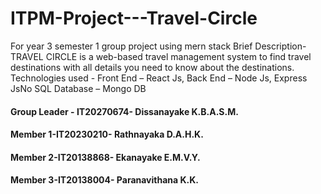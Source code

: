 # ITPM-Project---Travel-Circle
For year 3 semester 1 group project using mern stack
Brief Description- TRAVEL CIRCLE is a web-based travel management system to find travel destinations with all details you need to know about the destinations.
Technologies used - Front End – React Js, Back End – Node Js, Express JsNo SQL Database – Mongo DB

#### Group Leader - IT20270674- Dissanayake K.B.A.S.M.
#### Member 1-IT20230210- Rathnayaka D.A.H.K.
#### Member 2-IT20138868- Ekanayake E.M.V.Y.
#### Member 3-IT20138004- Paranavithana K.K.
